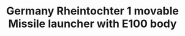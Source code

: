 ---
layout: product
title: "Germany Rheintochter 1 movable Missile launcher with E100 body"
price: "2000" 
desc: "Maketa"
img_path: "/assets/img/UA72076.webp"
brand: "N/A"
available: false
special_offer: false
new: false
soon: false
cat: "010000"
subcat: "013300"
subsubcat: "0N/A"
sifra: "UA72076"
popular: false
spec: false
---